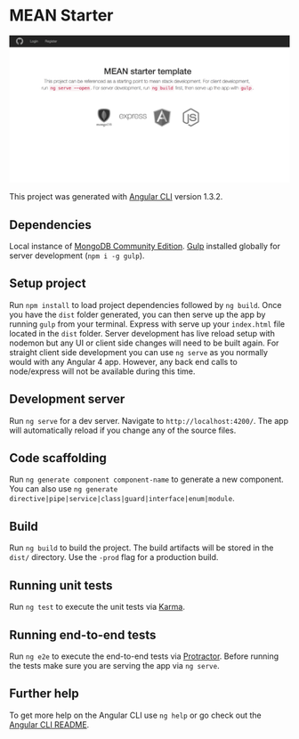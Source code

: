 # MEAN Starter

![Alt text](/src/assets/img/mean-login.png?raw=true "MEAN Login")


This project was generated with [Angular CLI](https://github.com/angular/angular-cli) version 1.3.2.

## Dependencies

Local instance of [MongoDB Community Edition](https://docs.mongodb.com/manual/administration/install-community/).
[Gulp](https://gulpjs.com/) installed globally for server development (`npm i -g gulp`).

## Setup project

Run `npm install` to load project dependencies followed by `ng build`. Once you have the `dist` folder generated, you can then serve up the app by running `gulp` from your terminal. Express with serve up your `index.html` file located in the `dist` folder. Server development has live reload setup with nodemon but any UI or client side changes will need to be built again. For straight client side development you can use `ng serve` as you normally would with any Angular 4 app. However, any back end calls to node/express will not be available during this time.

## Development server

Run `ng serve` for a dev server. Navigate to `http://localhost:4200/`. The app will automatically reload if you change any of the source files.

## Code scaffolding

Run `ng generate component component-name` to generate a new component. You can also use `ng generate directive|pipe|service|class|guard|interface|enum|module`.

## Build

Run `ng build` to build the project. The build artifacts will be stored in the `dist/` directory. Use the `-prod` flag for a production build.

## Running unit tests

Run `ng test` to execute the unit tests via [Karma](https://karma-runner.github.io).

## Running end-to-end tests

Run `ng e2e` to execute the end-to-end tests via [Protractor](http://www.protractortest.org/).
Before running the tests make sure you are serving the app via `ng serve`.

## Further help

To get more help on the Angular CLI use `ng help` or go check out the [Angular CLI README](https://github.com/angular/angular-cli/blob/master/README.md).
